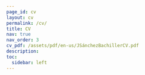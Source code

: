 ```yaml
---
page_id: cv
layout: cv
permalink: /cv/
title: CV
nav: true
nav_order: 3
cv_pdf: /assets/pdf/en-us/JSánchezBachillerCV.pdf
description: 
toc:
  sidebar: left
---
```

